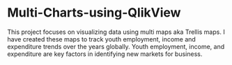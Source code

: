 # Multi-Charts-using-QlikView
This project focuses on visualizing data using multi maps aka Trellis maps. I have created these maps to track youth employment, income and expenditure trends over the years globally. Youth employment, income, and expenditure are key factors in identifying new markets for business.
